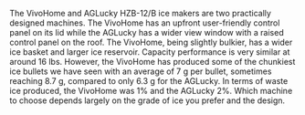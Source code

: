 The VivoHome and AGLucky HZB-12/B ice makers are two practically designed machines. The VivoHome has an upfront user-friendly control panel on its lid while the AGLucky has a wider view window with a raised control panel on the roof. The VivoHome, being slightly bulkier, has a wider ice basket and larger ice reservoir. Capacity performance is very similar at around 16 lbs. However, the VivoHome has produced some of the chunkiest ice bullets we have seen with an average of 7 g per bullet, sometimes reaching 8.7 g, compared to only 6.3 g for the AGLucky. In terms of waste ice produced, the VivoHome was 1% and the AGLucky 2%. Which machine to choose depends largely on the grade of ice you prefer and the design.